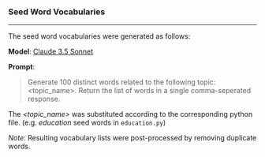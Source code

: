 ### Seed Word Vocabularies

______________________________________________________________________

The seed word vocabularies were generated as follows:

**Model**: [Claude 3.5 Sonnet](https://claude.ai/new)

**Prompt**:

<blockquote>

Generate 100 distinct words related to the following topic:  \<topic_name>. Return the list of words in a single comma-seperated response.

</blockquote>

The _\<topic_name>_ was substituted according to the corresponding python file. (e.g. _education_ seed words in `education.py`)

_Note_: Resulting vocabulary lists were post-processed by removing duplicate words.
